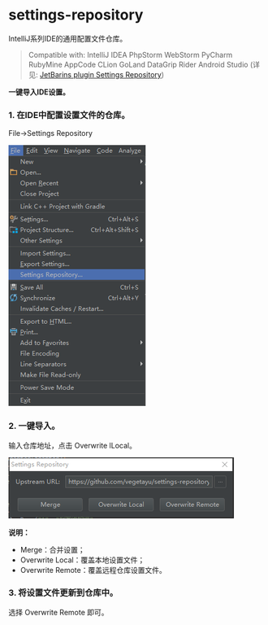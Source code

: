 # settings-repository

IntelliJ系列IDE的通用配置文件仓库。
> Compatible with: IntelliJ IDEA  PhpStorm  WebStorm  PyCharm  RubyMine  AppCode  CLion  GoLand  DataGrip  Rider  Android Studio  (详见: [JetBarins plugin Settings Repository](https://plugins.jetbrains.com/plugin/7566-settings-repository))

**一键导入IDE设置。**


### 1. 在IDE中配置设置文件的仓库。
File->Settings Repository

![config-settings](https://github.com/vegetayu/settings-repository/blob/master/readme-pic/config-settings.png)

### 2. 一键导入。
输入仓库地址，点击 Overwrite lLocal。

![apply-settings](https://github.com/vegetayu/settings-repository/blob/master/readme-pic/apply-settings.png)

**说明：**
- Merge：合并设置；
- Overwrite Local：覆盖本地设置文件；
- Overwrite Remote：覆盖远程仓库设置文件。

### 3. 将设置文件更新到仓库中。

选择 Overwrite Remote 即可。
